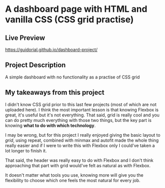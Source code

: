 # A dashboard page with HTML and vanilla CSS (CSS grid practise)

## Live Preview
https://guidorial.github.io/dashboard-project/

## Project Description
A simple dashboard with no functionality as a practise of CSS grid

## My takeaways from this project
I didn't know CSS grid prior to this last few projects (most of which are not uploaded here). I think the most important lesson is that knowing Flexbox is great, it's useful but it's not everything. That said, grid is really cool and you can do pretty much everything with those two things, but the key part is knowing **what to do with which technology**.

I may be wrong, but for this project I really enjoyed giving the basic layout to _grid_, using repeat, combined with minmax and autofit made the whole thing really easier and if I were to write this with Flexbox only I could've taken a lot longer to finish it.

That said, the header was really easy to do with Flexbox and I don't think approaching that part with grid would've felt as natural as with Flexbox. 

It doesn't matter what tools you use, knowing more will give you the flexibility to choose which one feels the most natural for every job.